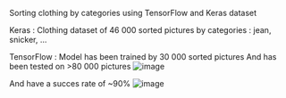 Sorting clothing by categories using TensorFlow and Keras dataset

Keras : Clothing dataset of 46 000 sorted pictures by categories : jean, snicker, ...

TensorFlow : 
Model has been trained by 30 000 sorted pictures 
And has been tested on >80 000 pictures 
![image](https://github.com/tnguyen1204/Sort-clothing---TensorFlow-Keras/assets/172192557/9b10f088-8dd9-436a-9d72-a0f324bd2444)


And have a succes rate of ~90%
![image](https://github.com/tnguyen1204/Sort-clothing---TensorFlow-Keras/assets/172192557/7a55d171-54c7-45ed-9823-40480a6da18e)


